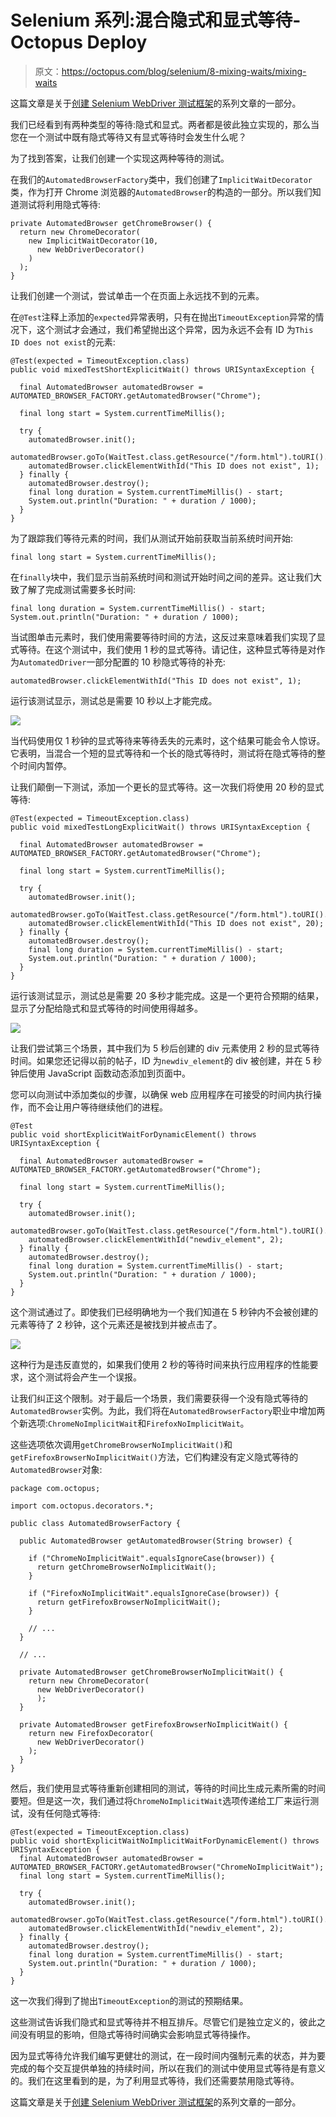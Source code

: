 # Selenium 系列:混合隐式和显式等待- Octopus Deploy

> 原文：<https://octopus.com/blog/selenium/8-mixing-waits/mixing-waits>

这篇文章是关于[创建 Selenium WebDriver 测试框架](/blog/selenium/0-toc/webdriver-toc)的系列文章的一部分。

我们已经看到有两种类型的等待:隐式和显式。两者都是彼此独立实现的，那么当您在一个测试中既有隐式等待又有显式等待时会发生什么呢？

为了找到答案，让我们创建一个实现这两种等待的测试。

在我们的`AutomatedBrowserFactory`类中，我们创建了`ImplicitWaitDecorator`类，作为打开 Chrome 浏览器的`AutomatedBrowser`的构造的一部分。所以我们知道测试将利用隐式等待:

```
private AutomatedBrowser getChromeBrowser() {
  return new ChromeDecorator(
    new ImplicitWaitDecorator(10,
      new WebDriverDecorator()
    )
  );
} 
```

让我们创建一个测试，尝试单击一个在页面上永远找不到的元素。

在`@Test`注释上添加的`expected`异常表明，只有在抛出`TimeoutException`异常的情况下，这个测试才会通过，我们希望抛出这个异常，因为永远不会有 ID 为`This ID does not exist`的元素:

```
@Test(expected = TimeoutException.class)
public void mixedTestShortExplicitWait() throws URISyntaxException {

  final AutomatedBrowser automatedBrowser = AUTOMATED_BROWSER_FACTORY.getAutomatedBrowser("Chrome");

  final long start = System.currentTimeMillis();

  try {
    automatedBrowser.init();
    automatedBrowser.goTo(WaitTest.class.getResource("/form.html").toURI().toString());
    automatedBrowser.clickElementWithId("This ID does not exist", 1);
  } finally {
    automatedBrowser.destroy();
    final long duration = System.currentTimeMillis() - start;
    System.out.println("Duration: " + duration / 1000);
  }
} 
```

为了跟踪我们等待元素的时间，我们从测试开始前获取当前系统时间开始:

```
final long start = System.currentTimeMillis(); 
```

在`finally`块中，我们显示当前系统时间和测试开始时间之间的差异。这让我们大致了解了完成测试需要多长时间:

```
final long duration = System.currentTimeMillis() - start;
System.out.println("Duration: " + duration / 1000); 
```

当试图单击元素时，我们使用需要等待时间的方法，这反过来意味着我们实现了显式等待。在这个测试中，我们使用 1 秒的显式等待。请记住，这种显式等待是对作为`AutomatedDriver`一部分配置的 10 秒隐式等待的补充:

```
automatedBrowser.clickElementWithId("This ID does not exist", 1); 
```

运行该测试显示，测试总是需要 10 秒以上才能完成。

[![](img/6d323642466b7aa5fc5acd33f8527856.png)](#)

当代码使用仅 1 秒钟的显式等待来等待丢失的元素时，这个结果可能会令人惊讶。它表明，当混合一个短的显式等待和一个长的隐式等待时，测试将在隐式等待的整个时间内暂停。

让我们颠倒一下测试，添加一个更长的显式等待。这一次我们将使用 20 秒的显式等待:

```
@Test(expected = TimeoutException.class)
public void mixedTestLongExplicitWait() throws URISyntaxException {

  final AutomatedBrowser automatedBrowser = AUTOMATED_BROWSER_FACTORY.getAutomatedBrowser("Chrome");

  final long start = System.currentTimeMillis();

  try {
    automatedBrowser.init();
    automatedBrowser.goTo(WaitTest.class.getResource("/form.html").toURI().toString());
    automatedBrowser.clickElementWithId("This ID does not exist", 20);
  } finally {
    automatedBrowser.destroy();
    final long duration = System.currentTimeMillis() - start;
    System.out.println("Duration: " + duration / 1000);
  }
} 
```

运行该测试显示，测试总是需要 20 多秒才能完成。这是一个更符合预期的结果，显示了分配给隐式和显式等待的时间使用得越多。

[![](img/2bc0e0f1b79b6a68c94e7c2749a2d0cb.png)](#)

让我们尝试第三个场景，其中我们为 5 秒后创建的 div 元素使用 2 秒的显式等待时间。如果您还记得以前的帖子，ID 为`newdiv_element`的 div 被创建，并在 5 秒钟后使用 JavaScript 函数动态添加到页面中。

您可以向测试中添加类似的步骤，以确保 web 应用程序在可接受的时间内执行操作，而不会让用户等待继续他们的进程。

```
@Test
public void shortExplicitWaitForDynamicElement() throws URISyntaxException {

  final AutomatedBrowser automatedBrowser = AUTOMATED_BROWSER_FACTORY.getAutomatedBrowser("Chrome");

  final long start = System.currentTimeMillis();

  try {
    automatedBrowser.init();
    automatedBrowser.goTo(WaitTest.class.getResource("/form.html").toURI().toString());
    automatedBrowser.clickElementWithId("newdiv_element", 2);
  } finally {
    automatedBrowser.destroy();
    final long duration = System.currentTimeMillis() - start;
    System.out.println("Duration: " + duration / 1000);
  }
} 
```

这个测试通过了。即使我们已经明确地为一个我们知道在 5 秒钟内不会被创建的元素等待了 2 秒钟，这个元素还是被找到并被点击了。

[![](img/177b27179c21fb550b54e9bce37e87af.png)](#)

这种行为是违反直觉的，如果我们使用 2 秒的等待时间来执行应用程序的性能要求，这个测试将会产生一个误报。

让我们纠正这个限制。对于最后一个场景，我们需要获得一个没有隐式等待的`AutomatedBrowser`实例。为此，我们将在`AutomatedBrowserFactory`职业中增加两个新选项:`ChromeNoImplicitWait`和`FirefoxNoImplicitWait`。

这些选项依次调用`getChromeBrowserNoImplicitWait()`和`getFirefoxBrowserNoImplicitWait()`方法，它们构建没有定义隐式等待的`AutomatedBrowser`对象:

```
package com.octopus;

import com.octopus.decorators.*;

public class AutomatedBrowserFactory {

  public AutomatedBrowser getAutomatedBrowser(String browser) {

    if ("ChromeNoImplicitWait".equalsIgnoreCase(browser)) {
      return getChromeBrowserNoImplicitWait();
    }

    if ("FirefoxNoImplicitWait".equalsIgnoreCase(browser)) {
      return getFirefoxBrowserNoImplicitWait();
    }

    // ...
  }

  // ...

  private AutomatedBrowser getChromeBrowserNoImplicitWait() {
    return new ChromeDecorator(
      new WebDriverDecorator()
      );
  }

  private AutomatedBrowser getFirefoxBrowserNoImplicitWait() {
    return new FirefoxDecorator(
      new WebDriverDecorator()
    );
  }
} 
```

然后，我们使用显式等待重新创建相同的测试，等待的时间比生成元素所需的时间要短。但是这一次，我们通过将`ChromeNoImplicitWait`选项传递给工厂来运行测试，没有任何隐式等待:

```
@Test(expected = TimeoutException.class)
public void shortExplicitWaitNoImplicitWaitForDynamicElement() throws URISyntaxException {
  final AutomatedBrowser automatedBrowser = AUTOMATED_BROWSER_FACTORY.getAutomatedBrowser("ChromeNoImplicitWait");
  final long start = System.currentTimeMillis();

  try {
    automatedBrowser.init();
    automatedBrowser.goTo(WaitTest.class.getResource("/form.html").toURI().toString());
    automatedBrowser.clickElementWithId("newdiv_element", 2);
  } finally {
    automatedBrowser.destroy();
    final long duration = System.currentTimeMillis() - start;
    System.out.println("Duration: " + duration / 1000);
  }
} 
```

这一次我们得到了抛出`TimeoutException`的测试的预期结果。

这些测试告诉我们隐式和显式等待并不相互排斥。尽管它们是独立定义的，彼此之间没有明显的影响，但隐式等待时间确实会影响显式等待操作。

因为显式等待允许我们编写更健壮的测试，在一段时间内强制元素的状态，并为要完成的每个交互提供单独的持续时间，所以在我们的测试中使用显式等待是有意义的。我们在这里看到的是，为了利用显式等待，我们还需要禁用隐式等待。

这篇文章是关于[创建 Selenium WebDriver 测试框架](/blog/selenium/0-toc/webdriver-toc)的系列文章的一部分。